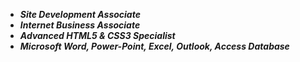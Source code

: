 * __*Site Development Associate*__
* __*Internet Business Associate*__
* __*Advanced HTML5 & CSS3 Specialist*__
* __*Microsoft Word, Power-Point, Excel, Outlook, Access Database*__
